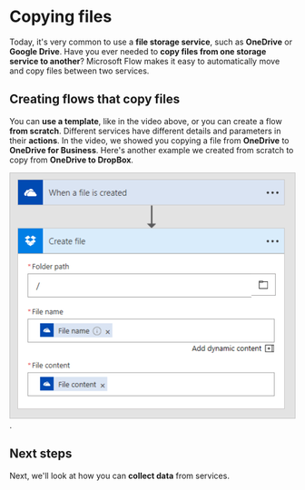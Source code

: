 <properties
   pageTitle="Copying Files with Microsoft Flow | Microsoft Flow"
   description="Learn how to use Microsoft Flow to copy files between services."
   services=""
   suite="flow"
   documentationCenter="na"
   authors="msftman"
   manager="anneta"
   editor=""
   tags=""
   featuredVideoId="liL0IWNcRcc"
   courseDuration="4m"/>

<tags
   ms.service="flow"
   ms.devlang="na"
   ms.topic="get-started-article"
   ms.tgt_pltfrm="na"
   ms.workload="na"
   ms.date="08/16/2017"
   ms.author="deonhe"/>

# Copying files

Today, it's very common to use a **file storage service**, such as **OneDrive** or **Google Drive**.  Have you ever needed to **copy files from one storage service to another**?  Microsoft Flow makes it easy to automatically move and copy files between two services.

## Creating flows that copy files

You can **use a template**, like in the video above, or you can create a flow **from scratch**.  Different services have different details and parameters in their **actions**.  In the video, we showed you copying a file from **OneDrive** to **OneDrive for Business**.  Here's another example we created from scratch to copy from **OneDrive to DropBox**.

![OneDrive to DropBox](./media-v2/learning-copy-files/onedrive-to-dropbox.png).

## Next steps

Next, we'll look at how you can **collect data** from services.